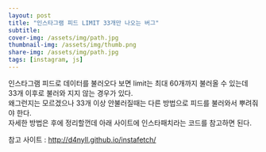 ```yaml
---
layout: post
title: "인스타그램 피드 LIMIT 33개만 나오는 버그"
subtitle: 
cover-img: /assets/img/path.jpg
thumbnail-img: /assets/img/thumb.png
share-img: /assets/img/path.jpg
tags: [instagram, js]
---
```

<div class="entry-content">
    <p>인스타그램 피드로 데이터를 불러오다 보면 limit는 최대 60개까지 불러올 수 있는데 33개 이후로 불러와 지지 않는 경우가 있다.<br>
    왜그런지는 모르겠으나 33개 이상 안불러질때는 다른 방법으로 피드를 불러와서 뿌려줘야 한다.<br>
    자세한 방법은 후에 정리할껀데 아래 사이트에 인스타패치라는 코드를 참고하면 된다. </p>
    <p>참고 사이트 : <a href="http://d4nyll.github.io/instafetch/" target="_blank">http://d4nyll.github.io/instafetch/</a></p>
</div>